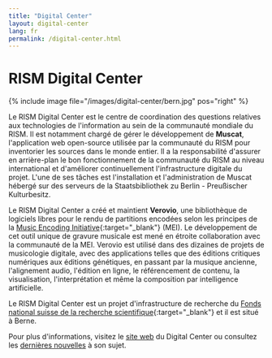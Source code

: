 ```yaml
---
title: "Digital Center"
layout: digital-center
lang: fr
permalink: /digital-center.html
---
```


# RISM Digital Center

{% include image file="/images/digital-center/bern.jpg" pos="right" %}

Le RISM Digital Center est le centre de coordination des questions relatives aux technologies de l'information au sein de la communauté mondiale du RISM. Il est notamment chargé de gérer le développement de **Muscat**, l'application web open-source utilisée par la communauté du RISM pour inventorier les sources dans le monde entier. Il a la responsabilité d'assurer en arrière-plan le bon fonctionnement de la communauté du RISM au niveau international et d'améliorer continuellement l'infrastructure digitale du projet. L'une de ses tâches est l'installation et l'administration de Muscat hébergé sur des serveurs de la Staatsbibliothek zu Berlin - Preußischer Kulturbesitz.

Le RISM Digital Center a créé et maintient **Verovio**, une bibliothèque de logiciels libres pour le rendu de partitions encodées selon les principes de la [Music Encoding Initiative](http://music-encoding.org){:target="_blank"} (MEI). Le développement de cet outil unique de gravure musicale est mené en étroite collaboration avec la communauté de la MEI. Verovio est utilisé dans des dizaines de projets de musicologie digitale, avec des applications telles que des éditions critiques numériques aux éditions génétiques, en passant par la musique ancienne, l'alignement audio, l'édition en ligne, le référencement de contenu, la visualisation, l'interprétation et même la composition par intelligence artificielle.

Le RISM Digital Center est un projet d'infrastructure de recherche du [Fonds national suisse de la recherche scientifique](http://www.snf.ch){:target="_blank"} et il est situé à Berne.

Pour plus d'informations, visitez le [site web](https://rism.digital) du Digital Center ou consultez les [dernières nouvelles](/news-archive/rism_digital_center/) à son sujet.